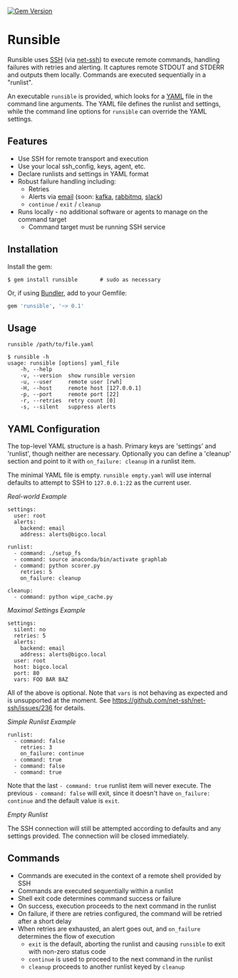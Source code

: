 [![Gem Version](https://badge.fury.io/rb/runsible.svg)](http://badge.fury.io/rb/runsible)

Runsible
========
Runsible uses [SSH](http://en.wikipedia.org/wiki/SSH)
(via [net-ssh](https://github.com/net-ssh/net-ssh)) to execute remote commands,
handling failures with retries and alerting.  It captures remote STDOUT and
STDERR and outputs them locally.  Commands are executed sequentially in a
"runlist".

An executable `runsible` is provided, which looks for a
[YAML](http://en.wikipedia.org/wiki/YAML) file in the command line arguments.
The YAML file defines the runlist and settings, while the command line options
for `runsible` can override the YAML settings.

Features
--------
* Use SSH for remote transport and execution
* Use your local ssh_config, keys, agent, etc.
* Declare runlists and settings in YAML format
* Robust failure handling including:
  - Retries
  - Alerts via [email](https://github.com/benprew/pony)
    (soon: [kafka](http://kafka.apache.org),
           [rabbitmq](http://rabbitmq.com),
           [slack](http://slack.com))
  - `continue` / `exit` / `cleanup`
* Runs locally - no additional software or agents to manage on the command
  target
  - Command target must be running SSH service

Installation
------------
Install the gem:

```
$ gem install runsible       # sudo as necessary
```
Or, if using [Bundler](http://bundler.io/), add to your Gemfile:

```ruby
gem 'runsible', '~> 0.1'
```

Usage
-----

`runsible /path/to/file.yaml`

```
$ runsible -h
usage: runsible [options] yaml_file
    -h, --help
    -v, --version  show runsible version
    -u, --user     remote user [rwh]
    -H, --host     remote host [127.0.0.1]
    -p, --port     remote port [22]
    -r, --retries  retry count [0]
    -s, --silent   suppress alerts
```

YAML Configuration
------------------
The top-level YAML structure is a hash.  Primary keys are 'settings' and
'runlist', though neither are necessary.  Optionally you can define a
'cleanup' section and point to it with `on_failure: cleanup` in a runlist item.

The minimal YAML file is empty.  `runsible empty.yaml` will use internal
defaults to attempt to SSH to `127.0.0.1:22` as the current user.

*Real-world Example*
```
settings:
  user: root
  alerts:
    backend: email
    address: alerts@bigco.local

runlist:
  - command: ./setup_fs
  - command: source anaconda/bin/activate graphlab
  - command: python scorer.py
    retries: 5
    on_failure: cleanup

cleanup:
  - command: python wipe_cache.py
```

*Maximal Settings Example*
```
settings:
  silent: no
  retries: 5
  alerts:
    backend: email
    address: alerts@bigco.local
  user: root
  host: bigco.local
  port: 80
  vars: FOO BAR BAZ
```

All of the above is optional.
Note that `vars` is not behaving as expected and is unsupported at the moment.
See https://github.com/net-ssh/net-ssh/issues/236 for details.

*Simple Runlist Example*
```
runlist:
  - command: false
    retries: 3
    on_failure: continue
  - command: true
  - command: false
  - command: true
```

Note that the last `- command: true` runlist item will never execute.  The
previous `- command: false` will exit, since it doesn't have
`on_failure: continue` and the default value is `exit`.

*Empty Runlist*

The SSH connection will still be attempted according to defaults and any
settings provided.  The connection will be closed immediately.


Commands
--------

* Commands are executed in the context of a remote shell provided by SSH
* Commands are executed sequentially within a runlist
* Shell exit code determines command success or failure
* On success, execution proceeds to the next command in the runlist
* On failure, if there are retries configured, the command will be retried
  after a short delay
* When retries are exhausted, an alert goes out, and `on_failure` determines
  the flow of execution
  - `exit` is the default, aborting the runlist and causing `runsible` to exit
     with non-zero status code
  - `continue` is used to proceed to the next command in the runlist
  - `cleanup` proceeds to another runlist keyed by `cleanup`
